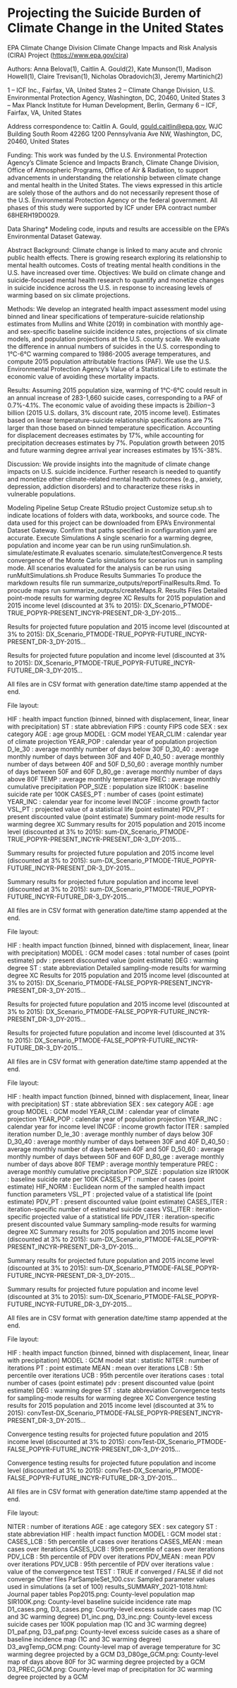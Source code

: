 # Projecting the Suicide Burden of Climate Change in the United States
EPA Climate Change Division Climate Change Impacts and Risk Analysis (CIRA) Project (https://www.epa.gov/cira)

Authors: Anna Belova(1), Caitlin A. Gould(2), Kate Munson(1), Madison Howell(1), Claire Trevisan(1), Nicholas Obradovich(3), Jeremy Martinich(2)

1 – ICF Inc., Fairfax, VA, United States 
2 – Climate Change Division, U.S. Environmental Protection Agency, Washington, DC, 20460, United States 
3 – Max Planck Institute for Human Development, Berlin, Germany 6 – ICF, Fairfax, VA, United States

Address correspondence to: Caitlin A. Gould, gould.caitlin@epa.gov, WJC Building South Room 4226G 1200 Pennsylvania Ave NW, Washington, DC, 20460, United States

Funding: This work was funded by the U.S. Environmental Protection Agency’s Climate Science and Impacts Branch, Climate Change Division, Office of Atmospheric Programs, Office of Air & Radiation, to support advancements in understanding the relationship between climate change and mental health in the United States. The views expressed in this article are solely those of the authors and do not necessarily represent those of the U.S. Environmental Protection Agency or the federal government. All phases of this study were supported by ICF under EPA contract number 68HERH19D0029.

Data Sharing* Modeling code, inputs and results are accessible on the EPA’s Environmental Dataset Gateway.

Abstract
Background: Climate change is linked to many acute and chronic public health effects. There is growing research exploring its relationship to mental health outcomes. Costs of treating mental health conditions in the U.S. have increased over time. Objectives: We build on climate change and suicide-focused mental health research to quantify and monetize changes in suicide incidence across the U.S. in response to increasing levels of warming based on six climate projections.

Methods: We develop an integrated health impact assessment model using binned and linear specifications of temperature-suicide relationship estimates from Mullins and White (2019) in combination with monthly age- and sex-specific baseline suicide incidence rates, projections of six climate models, and population projections at the U.S. county scale. We evaluate the difference in annual numbers of suicides in the U.S. corresponding to 1°C-6°C warming compared to 1986-2005 average temperatures, and compute 2015 population attributable fractions (PAF). We use the U.S. Environmental Protection Agency’s Value of a Statistical Life to estimate the economic value of avoiding these mortality impacts.

Results: Assuming 2015 population size, warming of 1°C-6°C could result in an annual increase of 283-1,660 suicide cases, corresponding to a PAF of 0.7%-4.1%. The economic value of avoiding these impacts is $2 billion-$3 billion (2015 U.S. dollars, 3% discount rate, 2015 income level). Estimates based on linear temperature-suicide relationship specifications are 7% larger than those based on binned temperature specification. Accounting for displacement decreases estimates by 17%, while accounting for precipitation decreases estimates by 7%. Population growth between 2015 and future warming degree arrival year increases estimates by 15%-38%.

Discussion: We provide insights into the magnitude of climate change impacts on U.S. suicide incidence. Further research is needed to quantify and monetize other climate-related mental health outcomes (e.g., anxiety, depression, addiction disorders) and to characterize these risks in vulnerable populations.

Modeling Pipeline
Setup
Create RStudio project
Customize setup.sh to indicate locations of folders with data, workbooks, and source code. The data used for this project can be downloaded from EPA’s Environmental Dataset Gateway.
Confirm that paths specified in configuration.yaml are accurate.
Execute Simulations
A single scenario for a warming degree, population and income year can be run using runSimulation.sh.
simulate/estimate.R evaluates scenario.
simulate/testConvergence.R tests convergence of the Monte Carlo simulations for scenarios run in sampling mode.
All scenarios evaluated for the analysis can be run using runMultSimulations.sh
Produce Results Summaries
To produce the markdown results file run summarize_outputs/reportFinalResults.Rmd.
To procude maps run summarize_outputs/createMaps.R.
Results Files
Detailed point-mode results for warming degree XC
Results for 2015 population and 2015 income level (discounted at 3% to 2015): DX_Scenario_PTMODE-TRUE_POPYR-PRESENT_INCYR-PRESENT_DR-3_DY-2015...

Results for projected future population and 2015 income level (discounted at 3% to 2015): DX_Scenario_PTMODE-TRUE_POPYR-FUTURE_INCYR-PRESENT_DR-3_DY-2015...

Results for projected future population and income level (discounted at 3% to 2015): DX_Scenario_PTMODE-TRUE_POPYR-FUTURE_INCYR-FUTURE_DR-3_DY-2015...

All files are in CSV format with generation date/time stamp appended at the end.

File layout:

HIF : health impact function (binned, binned with displacement, linear, linear with precipitation)
ST : state abbreviation
FIPS : county FIPS code
SEX : sex category
AGE : age group
MODEL : GCM model
YEAR_CLIM : calendar year of climate projection
YEAR_POP : calendar year of population projection
D_le_30 : average monthly number of days below 30F
D_30_40 : average monthly number of days between 30F and 40F
D_40_50 : average monthly number of days between 40F and 50F
D_50_60 : average monthly number of days between 50F and 60F
D_80_ge : average monthly number of days above 80F
TEMP : average monthly temperature
PREC : average monthly cumulative precipitation
POP_SIZE : population size
IR100K : baseline suicide rate per 100K
CASES_PT : number of cases (point estimate)
YEAR_INC : calendar year for income level
INCGF : income growth factor
VSL_PT : projected value of a statistical life (point estimate)
PDV_PT : present discounted value (point estimate)
Summary point-mode results for warming degree XC
Summary results for 2015 population and 2015 income level (discounted at 3% to 2015): sum-DX_Scenario_PTMODE-TRUE_POPYR-PRESENT_INCYR-PRESENT_DR-3_DY-2015...

Summary results for projected future population and 2015 income level (discounted at 3% to 2015): sum-DX_Scenario_PTMODE-TRUE_POPYR-FUTURE_INCYR-PRESENT_DR-3_DY-2015...

Summary results for projected future population and income level (discounted at 3% to 2015): sum-DX_Scenario_PTMODE-TRUE_POPYR-FUTURE_INCYR-FUTURE_DR-3_DY-2015...

All files are in CSV format with generation date/time stamp appended at the end.

File layout:

HIF : health impact function (binned, binned with displacement, linear, linear with precipitation)
MODEL : GCM model
cases : total number of cases (point estimate)
pdv : present discounted value (point estimate)
DEG : warming degree
ST : state abbreviation
Detailed sampling-mode results for warming degree XC
Results for 2015 population and 2015 income level (discounted at 3% to 2015): DX_Scenario_PTMODE-FALSE_POPYR-PRESENT_INCYR-PRESENT_DR-3_DY-2015...

Results for projected future population and 2015 income level (discounted at 3% to 2015): DX_Scenario_PTMODE-FALSE_POPYR-FUTURE_INCYR-PRESENT_DR-3_DY-2015...

Results for projected future population and income level (discounted at 3% to 2015): DX_Scenario_PTMODE-FALSE_POPYR-FUTURE_INCYR-FUTURE_DR-3_DY-2015...

All files are in CSV format with generation date/time stamp appended at the end.

File layout:

HIF : health impact function (binned, binned with displacement, linear, linear with precipitation)
ST : state abbreviation
SEX : sex category
AGE : age group
MODEL : GCM model
YEAR_CLIM : calendar year of climate projection
YEAR_POP : calendar year of population projection
YEAR_INC : calendar year for income level
INCGF : income growth factor
ITER : sampled iteration number
D_le_30 : average monthly number of days below 30F
D_30_40 : average monthly number of days between 30F and 40F
D_40_50 : average monthly number of days between 40F and 50F
D_50_60 : average monthly number of days between 50F and 60F
D_80_ge : average monthly number of days above 80F
TEMP : average monthly temperature
PREC : average monthly cumulative precipitation
POP_SIZE : population size
IR100K : baseline suicide rate per 100K
CASES_PT : number of cases (point estimate)
HIF_NORM : Euclidean norm of the sampled health impact function parameters
VSL_PT : projected value of a statistical life (point estimate)
PDV_PT : present discounted value (point estimate)
CASES_ITER : iteration-specific number of estimated suicide cases
VSL_ITER : iteration-specific projected value of a statistical life
PDV_ITER : iteration-specific present discounted value
Summary sampling-mode results for warming degree XC
Summary results for 2015 population and 2015 income level (discounted at 3% to 2015): sum-DX_Scenario_PTMODE-FALSE_POPYR-PRESENT_INCYR-PRESENT_DR-3_DY-2015...

Summary results for projected future population and 2015 income level (discounted at 3% to 2015): sum-DX_Scenario_PTMODE-FALSE_POPYR-FUTURE_INCYR-PRESENT_DR-3_DY-2015...

Summary results for projected future population and income level (discounted at 3% to 2015): sum-DX_Scenario_PTMODE-FALSE_POPYR-FUTURE_INCYR-FUTURE_DR-3_DY-2015...

All files are in CSV format with generation date/time stamp appended at the end.

File layout:

HIF : health impact function (binned, binned with displacement, linear, linear with precipitation)
MODEL : GCM model
stat : statistic
NITER : number of iterations
PT : point estimate
MEAN : mean over iterations
LCB : 5th percentile over iterations
UCB : 95th percentile over iterations
cases : total number of cases (point estimate)
pdv : present discounted value (point estimate)
DEG : warming degree
ST : state abbreviation
Convergence tests for sampling-mode results for warming degree XC
Convergence testing results for 2015 population and 2015 income level (discounted at 3% to 2015): convTest-DX_Scenario_PTMODE-FALSE_POPYR-PRESENT_INCYR-PRESENT_DR-3_DY-2015...

Convergence testing results for projected future population and 2015 income level (discounted at 3% to 2015): convTest-DX_Scenario_PTMODE-FALSE_POPYR-FUTURE_INCYR-PRESENT_DR-3_DY-2015...

Convergence testing results for projected future population and income level (discounted at 3% to 2015): convTest-DX_Scenario_PTMODE-FALSE_POPYR-FUTURE_INCYR-FUTURE_DR-3_DY-2015...

All files are in CSV format with generation date/time stamp appended at the end.

File layout:

NITER : number of iterations
AGE : age category
SEX : sex category
ST : state abbreviation
HIF : health impact function
MODEL : GCM model
stat :
CASES_LCB : 5th percentile of cases over iterations
CASES_MEAN : mean cases over iterations
CASES_UCB : 95th percentile of cases over iterations
PDV_LCB : 5th percentile of PDV over iterations
PDV_MEAN : mean PDV over iterations
PDV_UCB : 95th percentile of PDV over iterations
value : value of the convergence test
TEST : TRUE if converged / FALSE if did not converge
Other files
ParSampleSet_100.csv: Sampled parameter values used in simulations (a set of 100)
results_SUMMARY_2021-1018.html: Journal paper tables
Pop2015.png: County-level population map
SIR100K.png: County-level baseline suicide incidence rate map
D1_cases.png, D3_cases.png: County-level excess suicide cases map (1C and 3C warming degree)
D1_inc.png, D3_inc.png: County-level excess suicide cases per 100K population map (1C and 3C warming degree)
D1_paf.png, D3_paf.png: County-level excess suicide cases as a share of baseline incidence map (1C and 3C warming degree)
D3_avgTemp_GCM.png: County-level map of average temperature for 3C warming degree projected by a GCM
D3_D80ge_GCM.png: County-level map of days above 80F for 3C warming degree projected by a GCM
D3_PREC_GCM.png: County-level map of precipitation for 3C warming degree projected by a GCM
